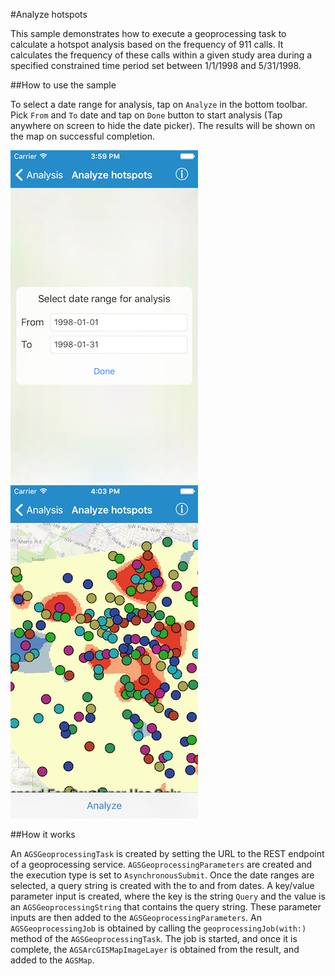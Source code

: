 #Analyze hotspots

This sample demonstrates how to execute a geoprocessing task to calculate a hotspot analysis based on the frequency of 911 calls. It calculates the frequency of these calls within a given study area during a specified constrained time period set between 1/1/1998 and 5/31/1998.

##How to use the sample

To select a date range for analysis, tap on `Analyze` in the bottom toolbar. Pick `From` and `To` date and tap on `Done` button to start analysis (Tap anywhere on screen to hide the date picker). The results will be shown on the map on successful completion.

![](image1.png)
![](image2.png)

##How it works

An `AGSGeoprocessingTask` is created by setting the URL to the REST endpoint of a geoprocessing service. `AGSGeoprocessingParameters` are created and the execution type is set to `AsynchronousSubmit`. Once the date ranges are selected, a query string is created with the to and from dates. A key/value parameter input is created, where the key is the string `Query` and the value is an `AGSGeoprocessingString` that contains the query string. These parameter inputs are then added to the `AGSGeoprocessingParameters`. An `AGSGeoprocessingJob` is obtained by calling the `geoprocessingJob(with:)` method of the `AGSGeoprocessingTask`. The job is started, and once it is complete, the `AGSArcGISMapImageLayer` is obtained from the result, and added to the `AGSMap`.




